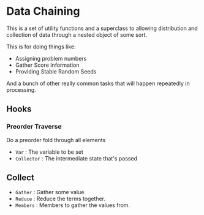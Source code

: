 # Data Chaining

This is a set of utility functions and a superclass to allowing distribution
and collection of data through a nested object of some sort.

This is for doing things like:
  - Assigning problem numbers
  - Gather Score Information
  - Providing Stable Random Seeds

And a bunch of other really common tasks that will happen repeatedly in
processing.

## Hooks

### Preorder Traverse

Do a preorder fold through all elements

  - `Var` : The variable to be set
  - `Collector` : The intermediate state that's passed

## Collect

  - `Gather` : Gather some value.
  - `Reduce` : Reduce the terms together.
  - `Members` : Members to gather the values from.
